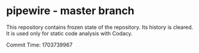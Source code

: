 # pipewire - master branch

This repository contains frozen state of the repository.
Its history is cleared. It is used only for static code
analysis with Codacy.

Commit Time: 1703739967